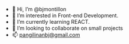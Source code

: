- 👋 Hi, I’m @bjmontillon
- 👀 I’m interested in Front-end Development.
- 🌱 I’m currently learning REACT.
- 💞️ I’m looking to collaborate on small projects
- 📫 pangilinanbj@gmail.com

<!---
bjmontillon/bjmontillon is a ✨ special ✨ repository because its `README.md` (this file) appears on your GitHub profile.
You can click the Preview link to take a look at your changes.
--->
